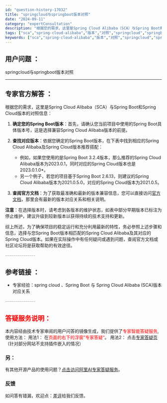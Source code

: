 ```yaml
---
id: "question-history-17032"
title: "springcloud与springboot版本对照"
date: "2024-09-11"
category: "expertConsultation"
description: "根据您的需求，这里是Spring Cloud Alibaba（SCA）与Spring Boot和Spring Cloud版本的对照信息：1. **确定您的Spring Boot版本**：首先，请确认您当前项目中使用的Spring Boot具体版本号，这是选择兼容Spring Cloud Alibab"
tags: ["sca","spring-cloud-alibaba","版本","对照","springcloud","springboot"]
keywords: ["sca","spring-cloud-alibaba","版本","对照","springcloud","springboot"]
---
```


## 用户问题 ： 
 springcloud与springboot版本对照  

---------------
## 专家官方解答 ：

根据您的需求，这里是Spring Cloud Alibaba（SCA）与Spring Boot和Spring Cloud版本的对照信息：

1. **确定您的Spring Boot版本**：首先，请确认您当前项目中使用的Spring Boot具体版本号，这是选择兼容Spring Cloud Alibaba版本的前提。

2. **查找对应版本**：依据您确定的Spring Boot版本，在下表中找到相应的Spring Cloud Alibaba及Spring Cloud版本推荐搭配：
   - 例如，如果您使用的是Spring Boot 3.2.4版本，那么推荐的Spring Cloud Alibaba版本为2023.0.1，同时对应的Spring Cloud版本也是2023.0.1.0*。
   - 另一个例子，若您的项目基于Spring Boot 2.6.13，则建议的Spring Cloud Alibaba版本为2021.0.5.0，对应的Spring Cloud版本为2021.0.5。

3. **查阅官方文档**：为了获取最准确和最新的版本兼容信息，您可以直接访问[官方文档](https://sca.aliyun.com/docs/2023/overview/version-explain/)，那里会有最新的版本对应关系和相关说明。

**注意**：在选择版本时，请考虑到各版本的维护状态，如表中部分早期版本已标注为停止维护，建议升级到较新版本以获得持续的技术支持和更新。

综上所述，为了确保项目的稳定运行和充分利用最新的特性，务必参照上述步骤和信息，选择与您Spring Boot版本相匹配的Spring Cloud Alibaba及其对应的Spring Cloud版本。如果在实际操作中有任何疑问或遇到问题，查阅官方文档或社区论坛将是获取帮助的有效途径。


<font color="#949494">---------------</font> 


## 参考链接 ：

* 专家经验：spring cloud 、Spring Boot 与 Spring Cloud Alibaba (SCA)版本对应关系 


 <font color="#949494">---------------</font> 
 


## <font color="#FF0000">答疑服务说明：</font> 

本内容经由技术专家审阅的用户问答的镜像生成，我们提供了<font color="#FF0000">专家智能答疑服务</font>,使用方法：
用法1： 在<font color="#FF0000">页面的右下的浮窗”专家答疑“</font>。
用法2： 点击[专家答疑页](https://answer.opensource.alibaba.com/docs/intro)（针对部分网站不支持插件嵌入的情况）
### 另：


有其他开源产品的使用问题？[点击访问阿里AI专家答疑服务](https://answer.opensource.alibaba.com/docs/intro)。
### 反馈
如问答有错漏，欢迎点：[差评](https://ai.nacos.io/user/feedbackByEnhancerGradePOJOID?enhancerGradePOJOId=17067)给我们反馈。
